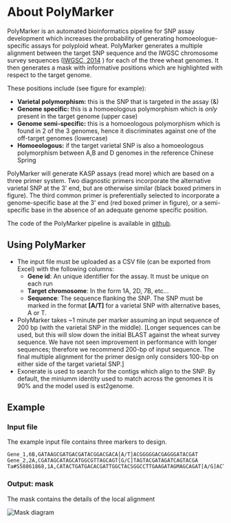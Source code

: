 
About PolyMarker
================


PolyMarker is an automated bioinformatics pipeline for SNP assay development which increases the probability of generating homoeologue-specific assays for polyploid wheat. PolyMarker generates a multiple alignment between the target SNP sequence and the IWGSC chromosome survey sequences ([IWGSC, 2014](http://dx.doi.org/10.1126/science.1251788) ) for each of the three wheat genomes. It then generates a mask with informative positions which are highlighted with respect to the target genome.

These positions include (see figure for example):

* **Varietal polymorphism:** this is the SNP that is targeted in the assay (&)
* **Genome specific:** this is a homoeologous polymorphism which is *only* present in the target genome (upper case)
* **Genome semi-specific:** this is a homoeologous polymorphism which is found in 2 of the 3 genomes, hence it discriminates against one of the off-target genomes (lowercase)
* **Homoeologous:** if the target varietal SNP is also a homoeologous polymorphism between A,B and D genomes in the reference Chinese Spring

PolyMarker will generate KASP assays (read more) which are based on a three primer system. Two diagnostic primers incorporate the alternative varietal SNP at the 3' end, but are otherwise similar (black boxed primers in figure). The third common primer is preferentially selected to incorporate a genome-specific base at the 3' end (red boxed primer in figure), or a semi-specific base in the absence of an adequate genome specific position.

The code of the PolyMarker pipeline is available in [github](https://github.com/TGAC/bioruby-polyploid-tools).








Using PolyMarker
----------------

* The input file must be uploaded as a CSV file (can be exported from Excel) with the following columns: 
	* **Gene id**: An unique identifier for the assay. It must be unique on each run
	* **Target chromosome**: In the form 1A, 2D, 7B, etc...
	* **Sequence**: The sequence flanking the SNP. The SNP must be marked in the format **[A/T]** for a varietal SNP with alternative bases, A or T.
* PolyMarker takes ~1 minute per marker assuming an input sequence of 200 bp (with the varietal SNP in the middle). [Longer sequences can be used, but this will slow down the initial BLAST against the wheat survey sequence. We have not seen improvement in performance with longer sequences; therefore we recommend 200-bp of input sequence. The final multiple alignment for the primer design only considers 100-bp on either side of the target varietal SNP.]
* Exonerate is used to search for the contigs which align to the SNP. By default, the miniumm identity used to match across the genomes it is 90% and the model used is est2genome.
	  		 
Example
-------


### Input file ###
The example input file contains three markers to design. 

```
Gene_1,6B,GATAAGCGATGACGATACGGACGACA[A/T]ACGGGGGACGAGGGATACGAT 
Gene_2,2A,CGATAGCATAGCATGGCGTTAGCAGT[G/C]TAGTACGATAGATCAGTACGA 
Ta#S58861868,1A,CATACTGATGACACGATTGGCTACSGGCCTTGAAGATAGMAGCAGAT[A/G]ACTTCAGTGTAATCCAAGTTGACTG
```

### Output: mask ###

The mask contains the details of the local alignment 

![Mask diagram](images/mask.png)

